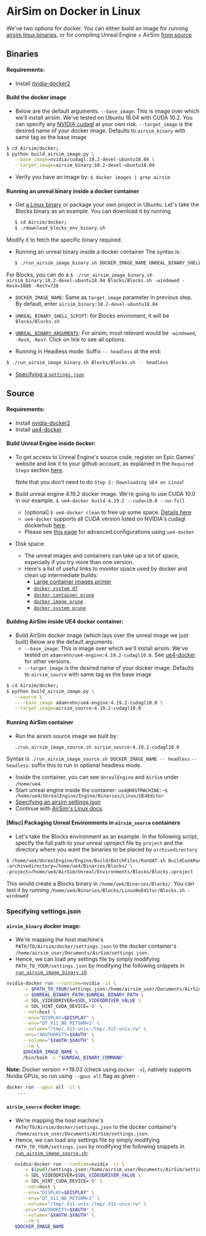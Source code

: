 # AirSim on Docker in Linux
We've two options for docker. You can either build an image for running [airsim linux binaries](#binaries), or for compiling Unreal Engine + AirSim [from source](#source)

## Binaries
#### Requirements:
- Install [nvidia-docker2](https://github.com/NVIDIA/nvidia-docker#quickstart)

#### Build the docker image
- Below are the default arguments.
  `--base_image`: This is image over which we'll install airsim. We've tested on Ubuntu 18.04 with CUDA 10.2.
   You can specify any [NVIDIA cudagl](https://hub.docker.com/r/nvidia/cudagl/) at your own risk.
   `--target_image` is the desired name of your docker image.
   Defaults to `airsim_binary` with same tag as the base image

```bash
$ cd Airsim/docker;
$ python build_airsim_image.py \
   --base_image=nvidia/cudagl:10.2-devel-ubuntu18.04 \
   --target_image=airsim_binary:10.2-devel-ubuntu18.04
```

- Verify you have an image by:
 `$ docker images | grep airsim`

#### Running an unreal binary inside a docker container
- Get [a Linux binary](https://github.com/Microsoft/AirSim/releases) or package your own project in Ubuntu.
Let's take the Blocks binary as an example.
You can download it by running

```bash
   $ cd Airsim/docker;
   $ ./download_blocks_env_binary.sh
```

Modify it to fetch the specific binary required.

- Running an unreal binary inside a docker container
   The syntax is:

```bash
   $ ./run_airsim_image_binary.sh DOCKER_IMAGE_NAME UNREAL_BINARY_SHELL_SCRIPT UNREAL_BINARY_ARGUMENTS -- headless
```

   For Blocks, you can do a `$ ./run_airsim_image_binary.sh airsim_binary:10.2-devel-ubuntu18.04 Blocks/Blocks.sh -windowed -ResX=1080 -ResY=720`

   * `DOCKER_IMAGE_NAME`: Same as `target_image` parameter in previous step. By default, enter `airsim_binary:10.2-devel-ubuntu18.04`
   * `UNREAL_BINARY_SHELL_SCRIPT`: for Blocks enviroment, it will be `Blocks/Blocks.sh`
   * [`UNREAL_BINARY_ARGUMENTS`](https://docs.unrealengine.com/en-us/Programming/Basics/CommandLineArguments):
      For airsim, most relevant would be `-windowed`, `-ResX`, `-ResY`. Click on link to see all options.

  * Running in Headless mode:
      Suffix `-- headless` at the end:
```bash
$ ./run_airsim_image_binary.sh Blocks/Blocks.sh -- headless
```

- [Specifying a `settings.json`](#specifying-settingsjson)

## Source
#### Requirements:
- Install [nvidia-docker2](https://docs.nvidia.com/datacenter/cloud-native/container-toolkit/install-guide.html#docker)
- Install [ue4-docker](https://docs.adamrehn.com/ue4-docker/configuration/configuring-linux)

#### Build Unreal Engine inside docker:
- To get access to Unreal Engine's source code, register on Epic Games' website and link it to your github account, as explained in the `Required Steps` section [here](https://docs.unrealengine.com/en-us/Platforms/Linux/BeginnerLinuxDeveloper/SettingUpAnUnrealWorkflow).

    Note that you don't need to do `Step 2: Downloading UE4 on Linux`!

- Build unreal engine 4.19.2 docker image. We're going to use CUDA 10.0 in our example.
    `$ ue4-docker build 4.19.2 --cuda=10.0 --no-full`
    - [optional] `$ ue4-docker clean` to free up some space. [Details here](https://docs.adamrehn.com/ue4-docker/commands/clean)
    - `ue4-docker` supports all CUDA version listed on NVIDIA's cudagl dockerhub [here](https://hub.docker.com/r/nvidia/cudagl/).
    - Please see [this page](https://docs.adamrehn.com/ue4-docker/building-images/advanced-build-options) for advanced configurations using `ue4-docker`

- Disk space:
    - The unreal images and containers can take up a lot of space, especially if you try more than one version.
    - Here's a list of useful links to monitor space used by docker and clean up intermediate builds:
        - [Large container images primer](https://docs.adamrehn.com/ue4-docker/read-these-first/large-container-images-primer)
        - [`docker system df`](https://docs.docker.com/engine/reference/commandline/system_df/)
        - [`docker container prune`](https://docs.docker.com/engine/reference/commandline/container_prune/)
        - [`docker image prune`](https://docs.docker.com/engine/reference/commandline/image_prune/)
        - [`docker system prune`](https://docs.docker.com/engine/reference/commandline/system_prune/)

#### Building AirSim inside UE4 docker container:
* Build AirSim docker image (which lays over the unreal image we just built)
  Below are the default arguments.
    - `--base_image`: This is image over which we'll install airsim. We've tested on `adamrehn/ue4-engine:4.19.2-cudagl10.0`. See [ue4-docker](https://docs.adamrehn.com/ue4-docker/building-images/available-container-images) for other versions.
    - `--target_image` is the desired name of your docker image.
   Defaults to `airsim_source` with same tag as the base image

```bash
$ cd Airsim/docker;
$ python build_airsim_image.py \
   --source \
   ----base_image adamrehn/ue4-engine:4.19.2-cudagl10.0 \
   --target_image=airsim_source:4.19.2-cudagl10.0
```

#### Running AirSim container
* Run the airsim source image we built by:

```bash
   ./run_airsim_image_source.sh airsim_source:4.19.2-cudagl10.0
```

   Syntax is `./run_airsim_image_source.sh DOCKER_IMAGE_NAME -- headless`
   `-- headless`: suffix this to run in optional headless mode.

* Inside the container, you can see `UnrealEngine` and `AirSim` under `/home/ue4`.
* Start unreal engine inside the container:
   `ue4@HOSTMACHINE:~$ /home/ue4/UnrealEngine/Engine/Binaries/Linux/UE4Editor`
* [Specifying an airsim settings.json](#specifying-settingsjson)
* Continue with [AirSim's Linux docs](build_linux.md#build-unreal-environment).

#### [Misc] Packaging Unreal Environments in `airsim_source` containers
* Let's take the Blocks environment as an example.
    In the following script, specify the full path to your unreal uproject file by `project` and the directory where you want the binaries to be placed by `archivedirectory`

```bash
$ /home/ue4/UnrealEngine/Engine/Build/BatchFiles/RunUAT.sh BuildCookRun -platform=Linux -clientconfig=Shipping -serverconfig=Shipping -noP4 -cook -allmaps -build -stage -prereqs -pak -archive \
-archivedirectory=/home/ue4/Binaries/Blocks/ \
-project=/home/ue4/AirSim/Unreal/Environments/Blocks/Blocks.uproject
```

This would create a Blocks binary in `/home/ue4/Binaries/Blocks/`.
You can test it by running `/home/ue4/Binaries/Blocks/LinuxNoEditor/Blocks.sh -windowed`

### Specifying settings.json
#### `airsim_binary` docker image:
  - We're mapping the host machine's `PATH/TO/Airsim/docker/settings.json` to the docker container's `/home/airsim_user/Documents/AirSim/settings.json`.
  - Hence, we can load any settings file by simply modifying `PATH_TO_YOUR/settings.json` by modifying the following snippets in [`run_airsim_image_binary.sh`](https://github.com/Microsoft/AirSim/blob/main/docker/run_airsim_image_binary.sh)

```bash
nvidia-docker run --runtime=nvidia -it \
      -v $PATH_TO_YOUR/settings.json:/home/airsim_user/Documents/AirSim/settings.json \
      -v $UNREAL_BINARY_PATH:$UNREAL_BINARY_PATH \
      -e SDL_VIDEODRIVER=$SDL_VIDEODRIVER_VALUE \
      -e SDL_HINT_CUDA_DEVICE='0' \
      --net=host \
      --env="DISPLAY=$DISPLAY" \
      --env="QT_X11_NO_MITSHM=1" \
      --volume="/tmp/.X11-unix:/tmp/.X11-unix:rw" \
      -env="XAUTHORITY=$XAUTH" \
      --volume="$XAUTH:$XAUTH" \
      --rm \
      $DOCKER_IMAGE_NAME \
      /bin/bash -c "$UNREAL_BINARY_COMMAND"
```

**Note:** Docker version >=19.03 (check using `docker -v`), natively supports Nvidia GPUs, so run using `--gpus all` flag as given -

```bash
docker run --gpus all -it \
    ...
```

####  `airsim_source` docker image:

  * We're mapping the host machine's `PATH/TO/Airsim/docker/settings.json` to the docker container's `/home/airsim_user/Documents/AirSim/settings.json`.
  * Hence, we can load any settings file by simply modifying `PATH_TO_YOUR/settings.json` by modifying the following snippets in [`run_airsim_image_source.sh`](https://github.com/Microsoft/AirSim/blob/main/docker/run_airsim_image_source.sh):

```bash
   nvidia-docker run --runtime=nvidia -it \
      -v $(pwd)/settings.json:/home/airsim_user/Documents/AirSim/settings.json \
      -e SDL_VIDEODRIVER=$SDL_VIDEODRIVER_VALUE \
      -e SDL_HINT_CUDA_DEVICE='0' \
      --net=host \
      --env="DISPLAY=$DISPLAY" \
      --env="QT_X11_NO_MITSHM=1" \
      --volume="/tmp/.X11-unix:/tmp/.X11-unix:rw" \
      -env="XAUTHORITY=$XAUTH" \
      --volume="$XAUTH:$XAUTH" \
      --rm \
   $DOCKER_IMAGE_NAME
```

